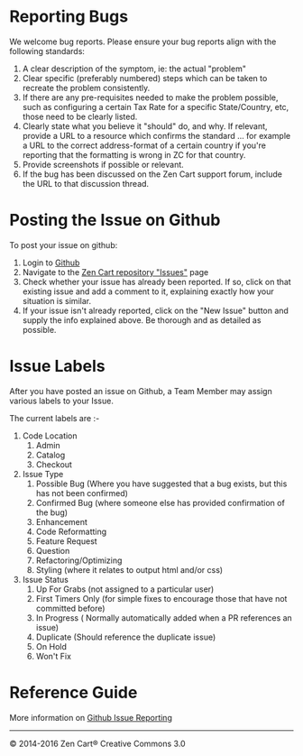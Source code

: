 # Reporting Bugs

We welcome bug reports. Please ensure your bug reports align with the following standards:

1. A clear description of the symptom, ie: the actual "problem"
2. Clear specific (preferably numbered) steps which can be taken to recreate the problem consistently. 
3. If there are any pre-requisites needed to make the problem possible, such as configuring a certain Tax Rate for a specific State/Country, etc, those need to be clearly listed.
4. Clearly state what you believe it "should" do, and why. If relevant, provide a URL to a resource which confirms the standard ... for example a URL to the correct address-format of a certain country if you're reporting that the formatting is wrong in ZC for that country.
5. Provide screenshots if possible or relevant.
6. If the bug has been discussed on the Zen Cart support forum, include the URL to that discussion thread.


# Posting the Issue on Github

To post your issue on github:

1. Login to [Github](https://www.github.com/)
2. Navigate to the [Zen Cart repository "Issues"](https://github.com/zencart/zencart/issues) page
3. Check whether your issue has already been reported. If so, click on that existing issue and add a comment to it, explaining exactly how your situation is similar.
4. If your issue isn't already reported, click on the "New Issue" button and supply the info explained above. Be thorough and as detailed as possible.

# Issue Labels

After you have posted an issue on Github, a Team Member may assign various labels to your Issue.

The current labels are :- 

1. Code Location 
    1. Admin 
    2. Catalog
    3. Checkout
2. Issue Type
    1. Possible Bug (Where you have suggested that a bug exists, but this has not been confirmed)
    2. Confirmed Bug (where someone else has provided confirmation of the bug)
    3. Enhancement 
    4. Code Reformatting
    6. Feature Request
    7. Question
    8. Refactoring/Optimizing 
    9. Styling (where it relates to output html and/or css)
3. Issue Status
    1. Up For Grabs (not assigned to a particular user)
    2. First Timers Only (for simple fixes to encourage those that have not committed before)
    3. In Progress ( Normally automatically added when a PR references an issue)
    4. Duplicate (Should reference the duplicate issue)
    5. On Hold 
    6. Won't Fix
  
  
  
# Reference Guide
More information on [Github Issue Reporting](https://guides.github.com/features/issues/)


---

&copy; 2014-2016 Zen Cart&reg; Creative Commons 3.0
